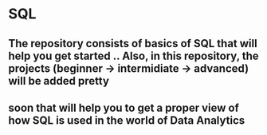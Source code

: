 # SQL

## The repository consists of basics of SQL that will help you get started .. Also, in this repository, the projects (beginner -> intermidiate -> advanced) will be added pretty
## soon that will help you to get a proper view of how SQL is used in the world of Data Analytics
